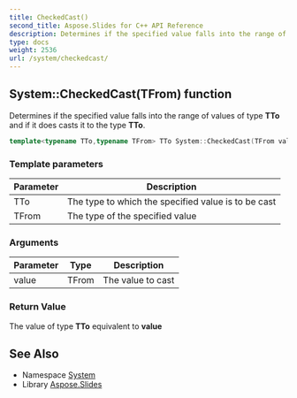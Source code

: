```yaml
---
title: CheckedCast()
second_title: Aspose.Slides for C++ API Reference
description: Determines if the specified value falls into the range of values of type TTo and if it does casts it to the type TTo.
type: docs
weight: 2536
url: /system/checkedcast/
---
```

## System::CheckedCast(TFrom) function


Determines if the specified value falls into the range of values of type **TTo** and if it does casts it to the type **TTo**.

```cpp
template<typename TTo,typename TFrom> TTo System::CheckedCast(TFrom value)
```


### Template parameters

| Parameter | Description |
| --- | --- |
| TTo | The type to which the specified value is to be cast |
| TFrom | The type of the specified value |

### Arguments

| Parameter | Type | Description |
| --- | --- | --- |
| value | TFrom | The value to cast |

### Return Value

The value of type **TTo** equivalent to **value**

## See Also

* Namespace [System](../)
* Library [Aspose.Slides](../../)